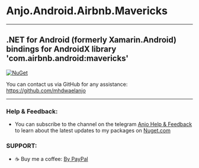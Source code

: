 ﻿# Anjo.Android.Airbnb.Mavericks

---------------------------------
.NET for Android (formerly Xamarin.Android) bindings for AndroidX library 'com.airbnb.android:mavericks'
---------------------------------
 
 [![NuGet](https://buildstats.info/nuget/Anjo.Android.Airbnb.Mavericks)](https://www.nuget.org/packages/Anjo.Android.Airbnb.Mavericks/)

You can contact us via GitHub for any assistance: https://github.com/mhdwaelanjo

---------------------------------
### Help & Feedback:
- You can subscribe to the channel on the telegram [Anjo Help & Feedback](https://t.me/mhwaelanjo) to learn about the latest updates to my packages on [Nuget.com](https://www.nuget.org/profiles/MHWAELANJO)

### SUPPORT:
- ☕ Buy me a coffee: [By PayPal](https://www.paypal.com/paypalme/mhwaelanjo)